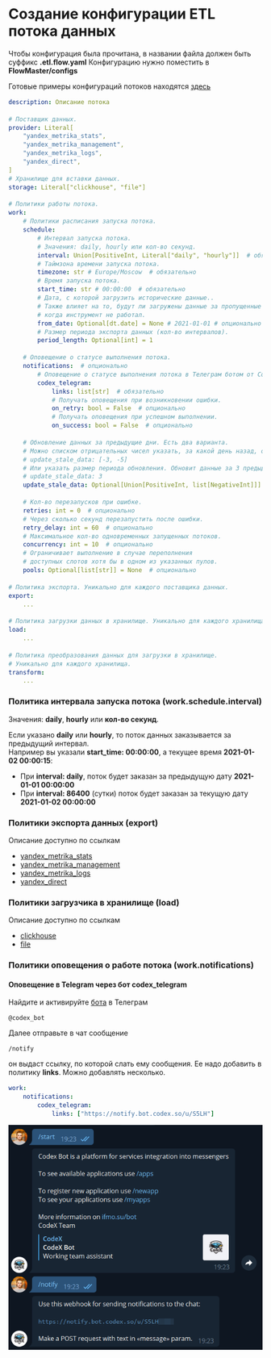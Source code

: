# Создание конфигурации ETL потока данных

Чтобы конфигурация была прочитана, в названии файла должен быть суффикс **.etl.flow.yaml**
Конфигурацию нужно поместить в **FlowMaster/configs**

Готовые примеры конфигураций потоков находятся [здесь](../../../examples/etl/)

```yaml
description: Описание потока

# Поставщик данных.
provider: Literal[
    "yandex_metrika_stats",
    "yandex_metrika_management",
    "yandex_metrika_logs",
    "yandex_direct",
]
# Хранилище для вставки данных.
storage: Literal["clickhouse", "file"]

# Политики работы потока.
work:
    # Политики расписания запуска потока.
    schedule:
        # Интервал запуска потока.
        # Значения: daily, hourly или кол-во секунд.
        interval: Union[PositiveInt, Literal["daily", "hourly"]]  # обязательно
        # Таймзона времени запуска потока.
        timezone: str # Europe/Moscow  # обязательно
        # Время запуска потока.
        start_time: str # 00:00:00  # обязательно
        # Дата, с которой загрузить исторические данные..
        # Также влияет на то, будут ли загружены данные за пропущенные прошедшие дни, 
        # когда инструмент не работал.
        from_date: Optional[dt.date] = None # 2021-01-01 # опционально
        # Размер периода экспорта данных (кол-во интервалов).
        period_length: Optional[int] = 1

    # Оповещение о статусе выполнения потока.
    notifications:  # опционально
        # Оповещение о статусе выполнения потока в Телеграм ботом от Codex.
        codex_telegram:
            links: list[str]  # обязательно
            # Получать оповещения при возникновении ошибки.
            on_retry: bool = False  # опционально
            # Получать оповещения при успешном выполнении.
            on_success: bool = False  # опционально

    # Обновление данных за предыдущие дни. Есть два варианта.
    # Можно списком отрицательных чисел указать, за какой день назад, обновить данные.
    # update_stale_data: [-3, -5]
    # Или указать размер периода обновления. Обновит данные за 3 предыдущих дня.
    # update_stale_data: 3
    update_stale_data: Optional[Union[PositiveInt, list[NegativeInt]]] = None  # опционально

    # Кол-во перезапусков при ошибке.
    retries: int = 0  # опционально
    # Через сколько секунд перезапустить после ошибки.
    retry_delay: int = 60  # опционально
    # Максимальное кол-во одновременных запущенных потоков.
    concurrency: int = 10  # опционально
    # Ограничивает выполнение в случае переполнения 
    # доступных слотов хотя бы в одном из указанных пулов.
    pools: Optional[list[str]] = None  # опционально

# Политика экспорта. Уникально для каждого поставщика данных.
export:
    ...

# Политика загрузки данных в хранилище. Уникально для каждого хранилища.
load:
    ...

# Политика преобразования данных для загрузки в хранилище. 
# Уникально для каждого хранилища.
transform:
    ...
```


### Политика интервала запуска потока (work.schedule.interval)

Значения: **daily**, **hourly** или **кол-во секунд**.

Если указано **daily** или **hourly**, то поток данных заказывается за предыдущий интервал.\
Например вы указали **start_time: 00:00:00**, а текущее время **2021-01-02 00:00:15**:
- При **interval: daily**, поток будет заказан за предыдущую дату **2021-01-01 00:00:00**
- При **interval: 86400** (сутки) поток будет заказан за текущую дату **2021-01-02 00:00:00**

### Политики экспорта данных (export)
Описание доступно по ссылкам
- [yandex_metrika_stats](yandex_metrika_stats.md)
- [yandex_metrika_management](yandex_metrika_management.md)
- [yandex_metrika_logs](yandex_metrika_logs.md)
- [yandex_direct](yandex_direct.md)


### Политики загрузчика в хранилище (load)
Описание доступно по ссылкам
- [clickhouse](clickhouse.md)
- [file](file.md)


### Политики оповещения о работе потока (work.notifications)
#### Оповещение в Telegram через бот codex_telegram

Найдите и активируйте [бота](https://t.me/codex_bot) в Телеграм

    @codex_bot

Далее отправьте в чат сообщение

    /notify

он выдаст ссылку, по которой слать ему сообщения.
Ее надо добавить в политику **links**. Можно добавлять несколько.
```yaml
work:
    notifications:
        codex_telegram:
            links: ["https://notify.bot.codex.so/u/S5LH"]
```

![codex_telegram_notifications](../../img/codex_telegram_notifications.png)
